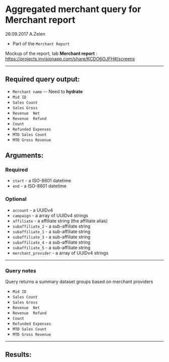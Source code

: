 # Aggregated merchant query for Merchant report

26.09.2017 A.Zelen

* Part of the `Merchant Report`

Mockup of the report, tab **Merchant report** :
https://projects.invisionapp.com/share/KCDO6OJFH#/screens

____

## Required query output:

* `Merchant name` -- Need to **hydrate**
* `Mid ID`
* `Sales Count`
* `Sales Gross`
* `Revenue	Net`
* `Revenue	Refund`
* `Count`
* `Refunded Expenses`
* `MTD Sales Count`
* `MTD Gross Revenue`

## Arguments:

### Required
* `start` - a ISO-8601 datetime
* `end` - a ISO-8601 datetime

### Optional
* `account` - a UUIDv4
* `campaign` -  a array of UUIDv4 strings
* `affiliate` -  a affiliate string (the affiliate alias)
* `subaffiliate_2` -  a sub-affiliate string
* `subaffiliate_1` -  a sub-affiliate string
* `subaffiliate_3` -  a sub-affiliate string
* `subaffiliate_4` -  a sub-affiliate string
* `subaffiliate_5` -  a sub-affiliate string
* `merchant_provider` -  a array of UUIDv4 strings

---
### Query notes
Query returns a summary dataset groups based on merchant providers

* `Mid ID`
* `Sales Count`
* `Sales Gross`
* `Revenue	Net`
* `Revenue	Refund`
* `Count`
* `Refunded Expenses`
* `MTD Sales Count`
* `MTD Gross Revenue`
---
## Results:

```
```
